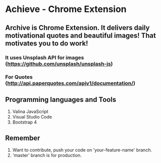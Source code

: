 # Achieve - Chrome Extension
## Archive is Chrome Extension. It delivers daily motivational quotes and beautiful images! That motivates you to do work!
### It uses Unsplash API for images (https://github.com/unsplash/unsplash-js)
### For Quotes (http://api.paperquotes.com/apiv1/documentation/)

## Programming languages and Tools
1. Valina JavaScript
2. Visual Studio Code
3. Bootstrap 4

## Remember
1. Want to contribute, push your code on 'your-feature-name' branch.
2. 'master' branch is for production.
